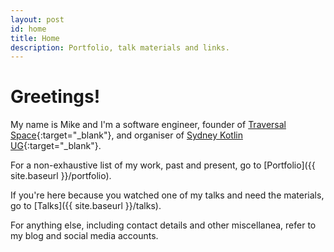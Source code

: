 ```yaml
---
layout: post
id: home
title: Home
description: Portfolio, talk materials and links.
---
```


# Greetings!

My name is Mike and I'm a software engineer, founder of [Traversal Space](https://traversal.space/){:target="_blank"}, and organiser of [Sydney Kotlin UG](https://sydkotlin.space/){:target="_blank"}.

For a non-exhaustive list of my work, past and present, go to [Portfolio]({{ site.baseurl }}/portfolio).

If you're here because you watched one of my talks and need the materials, go to [Talks]({{ site.baseurl }}/talks).

For anything else, including contact details and other miscellanea, refer to my blog and social media accounts.
